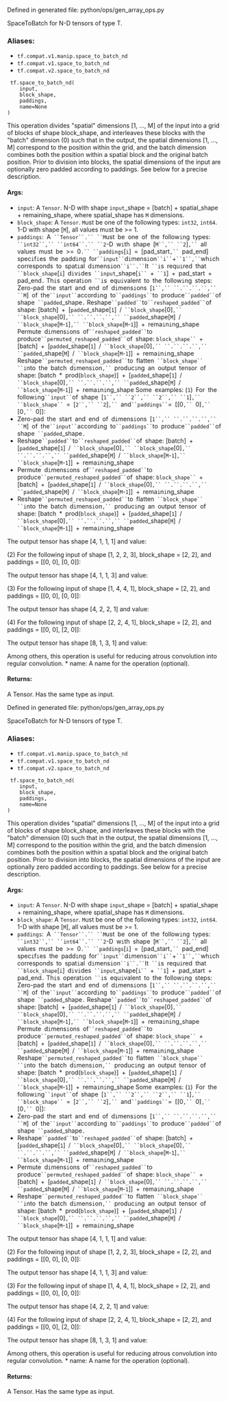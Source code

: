 
Defined in generated file: python/ops/gen_array_ops.py

SpaceToBatch for N-D tensors of type T.
### Aliases:
- `tf.compat.v1.manip.space_to_batch_nd`
- `tf.compat.v1.space_to_batch_nd`
- `tf.compat.v2.space_to_batch_nd`

```
 tf.space_to_batch_nd(
    input,
    block_shape,
    paddings,
    name=None
)
```

This operation divides "spatial" dimensions [1, ..., M] of the input into a grid of blocks of shape block_shape, and interleaves these blocks with the "batch" dimension (0) such that in the output, the spatial dimensions [1, ..., M] correspond to the position within the grid, and the batch dimension combines both the position within a spatial block and the original batch position. Prior to division into blocks, the spatial dimensions of the input are optionally zero padded according to paddings. See below for a precise description.
#### Args:
- `input`: A `Tensor`. N-D with shape `input`_shape = [batch] + spatial_shape + remaining_shape, where spatial_shape has `M` dimensions.
- `block_shape`: A `Tensor`. `M`ust be one of the following types: `int32`, `int64`. 1-D with shape [`M`], all values must be >= 1.
- `paddings`:` `A` ``Tensor``.`` ``M`ust` `be` `one` `of` `the` `follow`i`ng` `types:` ``int32``,`` ``int64``.`` ``2`-D` `w`i`th` `shape` `[`M``,`` ``2`]`,`` `all` `values` `must` `be` `>=` `0`.`` ``paddings`[`i`]` `=` `[pad_start`,`` `pad_end]` `spec`i`f`i`es` `the` `padd`i`ng` `for` ``input`` `d`i`mens`i`on` ``i`` `+` ``1``,`` `wh`i`ch` `corresponds` `to` `spat`i`al` `d`i`mens`i`on` ``i``.`` `It` ``i`s` `requ`i`red` `that` ``block_shape`[`i`]` `d`i`v`i`des` ``input`_shape[`i`` `+` ``1`]` `+` `pad_start` `+` `pad_end`.`
Th`i`s` `operat`i`on` ``i`s` `equ`i`valent` `to` `the` `follow`i`ng` `steps:
Zero-pad` `the` `start` `and` `end` `of` `d`i`mens`i`ons` `[`1``,`` ``.``.``.``,`` ``M`]` `of` `the` ``input`` `accord`i`ng` `to` ``paddings`` `to` `produce` ``padded`` `of` `shape` ``padded`_shape`.`
Reshape` ``padded`` `to` ``reshaped_padded`` `of` `shape:
[batch]` `+` `[`padded`_shape[`1`]` `/` ``block_shape`[0]`,`` ``block_shape`[0]`,`` ``.``.``.``,`` ``padded`_shape[`M`]` `/` ``block_shape`[`M`-`1`]`,`` ``block_shape`[`M`-`1`]]` `+` `rema`i`n`i`ng_shape
Permute` `d`i`mens`i`ons` `of` ``reshaped_padded`` `to` `produce` ``permuted_reshaped_padded`` `of` `shape:
`block_shape`` `+` `[batch]` `+` `[`padded`_shape[`1`]` `/` ``block_shape`[0]`,`` ``.``.``.``,`` ``padded`_shape[`M`]` `/` ``block_shape`[`M`-`1`]]` `+` `rema`i`n`i`ng_shape
Reshape` ``permuted_reshaped_padded`` `to` `flatten` ``block_shape`` ``i`nto` `the` `batch` `d`i`mens`i`on`,`` `produc`i`ng` `an` `output` `tensor` `of` `shape:
[batch` `*` `prod(`block_shape`)]` `+` `[`padded`_shape[`1`]` `/` ``block_shape`[0]`,`` ``.``.``.``,`` ``padded`_shape[`M`]` `/` ``block_shape`[`M`-`1`]]` `+` `rema`i`n`i`ng_shape
Some` `examples:
(`1`)` `For` `the` `follow`i`ng` ``input`` `of` `shape` `[`1``,`` ``2``,`` ``2``,`` ``1`]`,`` ``block_shape`` `=` `[`2``,`` ``2`]`,`` `and` ``paddings`` `=` `[[0`,`` `0]`,`` `[0`,`` `0]]:
- Zero-pad` `the` `start` `and` `end` `of` `d`i`mens`i`ons` `[`1``,`` ``.``.``.``,`` ``M`]` `of` `the` ``input`` `accord`i`ng` `to` ``paddings`` `to` `produce` ``padded`` `of` `shape` ``padded`_shape`.`
- Reshape` ``padded`` `to` ``reshaped_padded`` `of` `shape:
[batch]` `+` `[`padded`_shape[`1`]` `/` ``block_shape`[0]`,`` ``block_shape`[0]`,`` ``.``.``.``,`` ``padded`_shape[`M`]` `/` ``block_shape`[`M`-`1`]`,`` ``block_shape`[`M`-`1`]]` `+` `rema`i`n`i`ng_shape
- Permute` `d`i`mens`i`ons` `of` ``reshaped_padded`` `to` `produce` ``permuted_reshaped_padded`` `of` `shape:
`block_shape`` `+` `[batch]` `+` `[`padded`_shape[`1`]` `/` ``block_shape`[0]`,`` ``.``.``.``,`` ``padded`_shape[`M`]` `/` ``block_shape`[`M`-`1`]]` `+` `rema`i`n`i`ng_shape
- Reshape` ``permuted_reshaped_padded`` `to` `flatten` ``block_shape`` ``i`nto` `the` `batch` `d`i`mens`i`on`,`` `produc`i`ng` `an` `output` `tensor` `of` `shape:
[batch` `*` `prod(`block_shape`)]` `+` `[`padded`_shape[`1`]` `/` ``block_shape`[0]`,`` ``.``.``.``,`` ``padded`_shape[`M`]` `/` ``block_shape`[`M`-`1`]]` `+` `rema`i`n`i`ng_shape

The output tensor has shape [4, 1, 1, 1] and value:

(2) For the following input of shape [1, 2, 2, 3], block_shape = [2, 2], and paddings = [[0, 0], [0, 0]]:

The output tensor has shape [4, 1, 1, 3] and value:

(3) For the following input of shape [1, 4, 4, 1], block_shape = [2, 2], and paddings = [[0, 0], [0, 0]]:

The output tensor has shape [4, 2, 2, 1] and value:

(4) For the following input of shape [2, 2, 4, 1], block_shape = [2, 2], and paddings = [[0, 0], [2, 0]]:

The output tensor has shape [8, 1, 3, 1] and value:

Among others, this operation is useful for reducing atrous convolution into regular convolution. * name: A name for the operation (optional).
#### Returns:

A Tensor. Has the same type as input.

Defined in generated file: python/ops/gen_array_ops.py

SpaceToBatch for N-D tensors of type T.
### Aliases:
- `tf.compat.v1.manip.space_to_batch_nd`
- `tf.compat.v1.space_to_batch_nd`
- `tf.compat.v2.space_to_batch_nd`

```
 tf.space_to_batch_nd(
    input,
    block_shape,
    paddings,
    name=None
)
```

This operation divides "spatial" dimensions [1, ..., M] of the input into a grid of blocks of shape block_shape, and interleaves these blocks with the "batch" dimension (0) such that in the output, the spatial dimensions [1, ..., M] correspond to the position within the grid, and the batch dimension combines both the position within a spatial block and the original batch position. Prior to division into blocks, the spatial dimensions of the input are optionally zero padded according to paddings. See below for a precise description.
#### Args:
- `input`: A `Tensor`. N-D with shape `input`_shape = [batch] + spatial_shape + remaining_shape, where spatial_shape has `M` dimensions.
- `block_shape`: A `Tensor`. `M`ust be one of the following types: `int32`, `int64`. 1-D with shape [`M`], all values must be >= 1.
- `paddings`:` `A` ``Tensor``.`` ``M`ust` `be` `one` `of` `the` `follow`i`ng` `types:` ``int32``,`` ``int64``.`` ``2`-D` `w`i`th` `shape` `[`M``,`` ``2`]`,`` `all` `values` `must` `be` `>=` `0`.`` ``paddings`[`i`]` `=` `[pad_start`,`` `pad_end]` `spec`i`f`i`es` `the` `padd`i`ng` `for` ``input`` `d`i`mens`i`on` ``i`` `+` ``1``,`` `wh`i`ch` `corresponds` `to` `spat`i`al` `d`i`mens`i`on` ``i``.`` `It` ``i`s` `requ`i`red` `that` ``block_shape`[`i`]` `d`i`v`i`des` ``input`_shape[`i`` `+` ``1`]` `+` `pad_start` `+` `pad_end`.`
Th`i`s` `operat`i`on` ``i`s` `equ`i`valent` `to` `the` `follow`i`ng` `steps:
Zero-pad` `the` `start` `and` `end` `of` `d`i`mens`i`ons` `[`1``,`` ``.``.``.``,`` ``M`]` `of` `the` ``input`` `accord`i`ng` `to` ``paddings`` `to` `produce` ``padded`` `of` `shape` ``padded`_shape`.`
Reshape` ``padded`` `to` ``reshaped_padded`` `of` `shape:
[batch]` `+` `[`padded`_shape[`1`]` `/` ``block_shape`[0]`,`` ``block_shape`[0]`,`` ``.``.``.``,`` ``padded`_shape[`M`]` `/` ``block_shape`[`M`-`1`]`,`` ``block_shape`[`M`-`1`]]` `+` `rema`i`n`i`ng_shape
Permute` `d`i`mens`i`ons` `of` ``reshaped_padded`` `to` `produce` ``permuted_reshaped_padded`` `of` `shape:
`block_shape`` `+` `[batch]` `+` `[`padded`_shape[`1`]` `/` ``block_shape`[0]`,`` ``.``.``.``,`` ``padded`_shape[`M`]` `/` ``block_shape`[`M`-`1`]]` `+` `rema`i`n`i`ng_shape
Reshape` ``permuted_reshaped_padded`` `to` `flatten` ``block_shape`` ``i`nto` `the` `batch` `d`i`mens`i`on`,`` `produc`i`ng` `an` `output` `tensor` `of` `shape:
[batch` `*` `prod(`block_shape`)]` `+` `[`padded`_shape[`1`]` `/` ``block_shape`[0]`,`` ``.``.``.``,`` ``padded`_shape[`M`]` `/` ``block_shape`[`M`-`1`]]` `+` `rema`i`n`i`ng_shape
Some` `examples:
(`1`)` `For` `the` `follow`i`ng` ``input`` `of` `shape` `[`1``,`` ``2``,`` ``2``,`` ``1`]`,`` ``block_shape`` `=` `[`2``,`` ``2`]`,`` `and` ``paddings`` `=` `[[0`,`` `0]`,`` `[0`,`` `0]]:
- Zero-pad` `the` `start` `and` `end` `of` `d`i`mens`i`ons` `[`1``,`` ``.``.``.``,`` ``M`]` `of` `the` ``input`` `accord`i`ng` `to` ``paddings`` `to` `produce` ``padded`` `of` `shape` ``padded`_shape`.`
- Reshape` ``padded`` `to` ``reshaped_padded`` `of` `shape:
[batch]` `+` `[`padded`_shape[`1`]` `/` ``block_shape`[0]`,`` ``block_shape`[0]`,`` ``.``.``.``,`` ``padded`_shape[`M`]` `/` ``block_shape`[`M`-`1`]`,`` ``block_shape`[`M`-`1`]]` `+` `rema`i`n`i`ng_shape
- Permute` `d`i`mens`i`ons` `of` ``reshaped_padded`` `to` `produce` ``permuted_reshaped_padded`` `of` `shape:
`block_shape`` `+` `[batch]` `+` `[`padded`_shape[`1`]` `/` ``block_shape`[0]`,`` ``.``.``.``,`` ``padded`_shape[`M`]` `/` ``block_shape`[`M`-`1`]]` `+` `rema`i`n`i`ng_shape
- Reshape` ``permuted_reshaped_padded`` `to` `flatten` ``block_shape`` ``i`nto` `the` `batch` `d`i`mens`i`on`,`` `produc`i`ng` `an` `output` `tensor` `of` `shape:
[batch` `*` `prod(`block_shape`)]` `+` `[`padded`_shape[`1`]` `/` ``block_shape`[0]`,`` ``.``.``.``,`` ``padded`_shape[`M`]` `/` ``block_shape`[`M`-`1`]]` `+` `rema`i`n`i`ng_shape

The output tensor has shape [4, 1, 1, 1] and value:

(2) For the following input of shape [1, 2, 2, 3], block_shape = [2, 2], and paddings = [[0, 0], [0, 0]]:

The output tensor has shape [4, 1, 1, 3] and value:

(3) For the following input of shape [1, 4, 4, 1], block_shape = [2, 2], and paddings = [[0, 0], [0, 0]]:

The output tensor has shape [4, 2, 2, 1] and value:

(4) For the following input of shape [2, 2, 4, 1], block_shape = [2, 2], and paddings = [[0, 0], [2, 0]]:

The output tensor has shape [8, 1, 3, 1] and value:

Among others, this operation is useful for reducing atrous convolution into regular convolution. * name: A name for the operation (optional).
#### Returns:

A Tensor. Has the same type as input.
